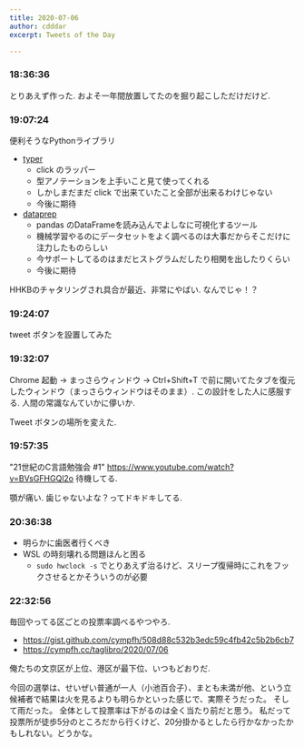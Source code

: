```yaml
---
title: 2020-07-06
author: cdddar
excerpt: Tweets of the Day

---
```


### 18:36:36

とりあえず作った.
およそ一年間放置してたのを掘り起こしただけだけど.

### 19:07:24

便利そうなPythonライブラリ

- [typer](https://github.com/tiangolo/typer)
    - click のラッパー
    - 型アノテーションを上手いこと見て使ってくれる
    - しかしまだまだ click で出来ていたこと全部が出来るわけじゃない
    - 今後に期待
- [dataprep](https://sfu-db.github.io/dataprep/index.html)
    - pandas のDataFrameを読み込んでよしなに可視化するツール
    - 機械学習やるのにデータセットをよく調べるのは大事だからそこだけに注力したものらしい
    - 今サポートしてるのはまだヒストグラムだしたり相関を出したりくらい
    - 今後に期待

HHKBのチャタリングされ具合が最近、非常にやばい.
なんでじゃ！？

### 19:24:07

tweet ボタンを設置してみた

### 19:32:07

Chrome 起動 → まっさらウィンドウ → Ctrl+Shift+T で前に開いてたタブを復元したウィンドウ（まっさらウィンドウはそのまま）.
この設計をした人に感服する.
人間の常識なんていかに儚いか.

Tweet ボタンの場所を変えた.
### 19:57:35

"21世紀のC言語勉強会 #1"
https://www.youtube.com/watch?v=BVsGFHGQl2o
待機してる.

顎が痛い. 歯じゃないよな？ってドキドキしてる.
### 20:36:38

- 明らかに歯医者行くべき
- WSL の時刻壊れる問題ほんと困る
    - `sudo hwclock -s` でとりあえず治るけど、スリープ復帰時にこれをフックさせるとかそういうのが必要
### 22:32:56

毎回やってる区ごとの投票率調べるやつやろ.

- https://gist.github.com/cympfh/508d88c532b3edc59c4fb42c5b2b6cb7
- https://cympfh.cc/taglibro/2020/07/06

俺たちの文京区が上位、港区が最下位、いつもどおりだ.

今回の選挙は、せいぜい普通が一人（小池百合子）、まとも未満が他、という立候補者で結果は火を見るよりも明らかといった感じで、実際そうだった。
そして雨だった。
全体として投票率は下がるのは全く当たり前だと思う。
私だって投票所が徒歩5分のところだから行くけど、20分掛かるとしたら行かなかったかもしれない。どうかな。

